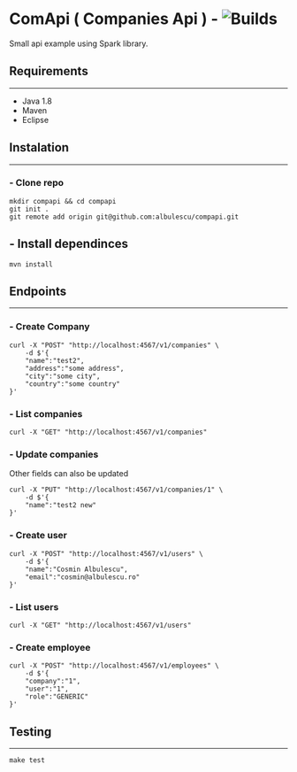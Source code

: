 # ComApi ( Companies Api ) - ![Builds](https://travis-ci.org/albulescu/compapi.svg?branch=master)
Small api example using Spark library.

## Requirements
---
- Java 1.8 
- Maven
- Eclipse

## Instalation
---

### - Clone repo
```
mkdir compapi && cd compapi
git init .
git remote add origin git@github.com:albulescu/compapi.git
```

## - Install dependinces
```
mvn install
```

## Endpoints
---
### - Create Company
```
curl -X "POST" "http://localhost:4567/v1/companies" \
	-d $'{
	"name":"test2",
	"address":"some address",
	"city":"some city",
	"country":"some country"
}'
```

### - List companies
```
curl -X "GET" "http://localhost:4567/v1/companies"
```

### - Update companies
Other fields can also be updated
```
curl -X "PUT" "http://localhost:4567/v1/companies/1" \
	-d $'{
	"name":"test2 new"
}'
```

### - Create user
```
curl -X "POST" "http://localhost:4567/v1/users" \
	-d $'{
	"name":"Cosmin Albulescu",
	"email":"cosmin@albulescu.ro"
}'
```

### - List users
```
curl -X "GET" "http://localhost:4567/v1/users"
```

### - Create employee
```
curl -X "POST" "http://localhost:4567/v1/employees" \
	-d $'{
	"company":"1",
	"user":"1",
	"role":"GENERIC"
}'
```

## Testing
---
```
make test
```
